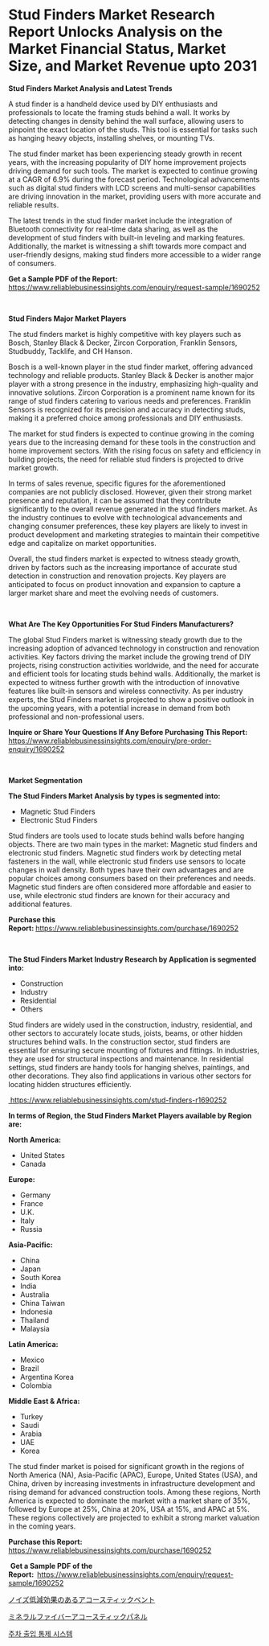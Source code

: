 <p><h1>Stud Finders Market Research Report Unlocks Analysis on the Market Financial Status, Market Size, and Market Revenue upto 2031</h1></p><p><strong>Stud Finders Market Analysis and Latest Trends</strong></p>
<p><p>A stud finder is a handheld device used by DIY enthusiasts and professionals to locate the framing studs behind a wall. It works by detecting changes in density behind the wall surface, allowing users to pinpoint the exact location of the studs. This tool is essential for tasks such as hanging heavy objects, installing shelves, or mounting TVs.</p><p>The stud finder market has been experiencing steady growth in recent years, with the increasing popularity of DIY home improvement projects driving demand for such tools. The market is expected to continue growing at a CAGR of 6.9% during the forecast period. Technological advancements such as digital stud finders with LCD screens and multi-sensor capabilities are driving innovation in the market, providing users with more accurate and reliable results.</p><p>The latest trends in the stud finder market include the integration of Bluetooth connectivity for real-time data sharing, as well as the development of stud finders with built-in leveling and marking features. Additionally, the market is witnessing a shift towards more compact and user-friendly designs, making stud finders more accessible to a wider range of consumers.</p></p>
<p><strong>Get a Sample PDF of the Report:&nbsp;</strong> <a href="https://www.reliablebusinessinsights.com/enquiry/request-sample/1690252">https://www.reliablebusinessinsights.com/enquiry/request-sample/1690252</a></p>
<p>&nbsp;</p>
<p><strong>Stud Finders Major Market Players</strong></p>
<p><p>The stud finders market is highly competitive with key players such as Bosch, Stanley Black & Decker, Zircon Corporation, Franklin Sensors, Studbuddy, Tacklife, and CH Hanson. </p><p>Bosch is a well-known player in the stud finder market, offering advanced technology and reliable products. Stanley Black & Decker is another major player with a strong presence in the industry, emphasizing high-quality and innovative solutions. Zircon Corporation is a prominent name known for its range of stud finders catering to various needs and preferences. Franklin Sensors is recognized for its precision and accuracy in detecting studs, making it a preferred choice among professionals and DIY enthusiasts. </p><p>The market for stud finders is expected to continue growing in the coming years due to the increasing demand for these tools in the construction and home improvement sectors. With the rising focus on safety and efficiency in building projects, the need for reliable stud finders is projected to drive market growth. </p><p>In terms of sales revenue, specific figures for the aforementioned companies are not publicly disclosed. However, given their strong market presence and reputation, it can be assumed that they contribute significantly to the overall revenue generated in the stud finders market. As the industry continues to evolve with technological advancements and changing consumer preferences, these key players are likely to invest in product development and marketing strategies to maintain their competitive edge and capitalize on market opportunities.</p><p>Overall, the stud finders market is expected to witness steady growth, driven by factors such as the increasing importance of accurate stud detection in construction and renovation projects. Key players are anticipated to focus on product innovation and expansion to capture a larger market share and meet the evolving needs of customers.</p></p>
<p>&nbsp;</p>
<p><strong>What Are The Key Opportunities For Stud Finders Manufacturers?</strong></p>
<p><p>The global Stud Finders market is witnessing steady growth due to the increasing adoption of advanced technology in construction and renovation activities. Key factors driving the market include the growing trend of DIY projects, rising construction activities worldwide, and the need for accurate and efficient tools for locating studs behind walls. Additionally, the market is expected to witness further growth with the introduction of innovative features like built-in sensors and wireless connectivity. As per industry experts, the Stud Finders market is projected to show a positive outlook in the upcoming years, with a potential increase in demand from both professional and non-professional users.</p></p>
<p><strong>Inquire or Share Your Questions If Any Before Purchasing This Report:</strong> <a href="https://www.reliablebusinessinsights.com/enquiry/pre-order-enquiry/1690252">https://www.reliablebusinessinsights.com/enquiry/pre-order-enquiry/1690252</a></p>
<p>&nbsp;</p>
<p><strong>Market Segmentation</strong></p>
<p><strong>The Stud Finders Market Analysis by types is segmented into:</strong></p>
<p><ul><li>Magnetic Stud Finders</li><li>Electronic Stud Finders</li></ul></p>
<p><p>Stud finders are tools used to locate studs behind walls before hanging objects. There are two main types in the market: Magnetic stud finders and electronic stud finders. Magnetic stud finders work by detecting metal fasteners in the wall, while electronic stud finders use sensors to locate changes in wall density. Both types have their own advantages and are popular choices among consumers based on their preferences and needs. Magnetic stud finders are often considered more affordable and easier to use, while electronic stud finders are known for their accuracy and additional features.</p></p>
<p><strong>Purchase this Report:&nbsp;</strong><a href="https://www.reliablebusinessinsights.com/purchase/1690252">https://www.reliablebusinessinsights.com/purchase/1690252</a></p>
<p>&nbsp;</p>
<p><strong>The Stud Finders Market Industry Research by Application is segmented into:</strong></p>
<p><ul><li>Construction</li><li>Industry</li><li>Residential</li><li>Others</li></ul></p>
<p><p>Stud finders are widely used in the construction, industry, residential, and other sectors to accurately locate studs, joists, beams, or other hidden structures behind walls. In the construction sector, stud finders are essential for ensuring secure mounting of fixtures and fittings. In industries, they are used for structural inspections and maintenance. In residential settings, stud finders are handy tools for hanging shelves, paintings, and other decorations. They also find applications in various other sectors for locating hidden structures efficiently.</p></p>
<p><a href="https://www.reliablebusinessinsights.com/stud-finders-r1690252">&nbsp;https://www.reliablebusinessinsights.com/stud-finders-r1690252</a></p>
<p><strong>In terms of Region, the Stud Finders Market Players available by Region are:</strong></p>
<p>
    <p> <strong> North America: </strong>
        <ul>
            <li>United States</li>
            <li>Canada</li>
        </ul>
        </p> 
    <p> <strong> Europe: </strong>
        <ul>
            <li>Germany</li>
            <li>France</li>
            <li>U.K.</li>
            <li>Italy</li>
            <li>Russia</li>
        </ul>
        </p> 
    <p> <strong> Asia-Pacific: </strong>
        <ul>
            <li>China</li>
            <li>Japan</li>
            <li>South Korea</li>
            <li>India</li>
            <li>Australia</li>
            <li>China Taiwan</li>
            <li>Indonesia</li>
            <li>Thailand</li>
            <li>Malaysia</li>
        </ul>
        </p> 
    <p> <strong> Latin America: </strong>
        <ul>
            <li>Mexico</li>
            <li>Brazil</li>
            <li>Argentina Korea</li>
            <li>Colombia</li>
        </ul>
        </p> 
    <p> <strong> Middle East & Africa: </strong>
        <ul>
            <li>Turkey</li>
            <li>Saudi</li>
            <li>Arabia</li>
            <li>UAE</li>
            <li>Korea</li>
        </ul>
    </p>
    </p>
<p><p>The stud finder market is poised for significant growth in the regions of North America (NA), Asia-Pacific (APAC), Europe, United States (USA), and China, driven by increasing investments in infrastructure development and rising demand for advanced construction tools. Among these regions, North America is expected to dominate the market with a market share of 35%, followed by Europe at 25%, China at 20%, USA at 15%, and APAC at 5%. These regions collectively are projected to exhibit a strong market valuation in the coming years.</p></p>
<p><strong>Purchase this Report: </strong><a href="https://www.reliablebusinessinsights.com/purchase/1690252">https://www.reliablebusinessinsights.com/purchase/1690252</a></p>
<p>&nbsp;<strong>Get a Sample PDF of the Report:&nbsp;&nbsp;</strong><a href="https://www.reliablebusinessinsights.com/enquiry/request-sample/1690252">https://www.reliablebusinessinsights.com/enquiry/request-sample/1690252</a></p>
<p><strong></strong></p>
<p><p><a href="https://github.com/reliezer65/Market-Research-Report-List-2/blob/main/4323717159022.md">ノイズ低減効果のあるアコースティックベント</a></p><p><a href="https://github.com/RodHoppe07/Market-Research-Report-List-2/blob/main/1902561159021.md">ミネラルファイバーアコースティックパネル</a></p><p><a href="https://github.com/ConstantinVon/Market-Research-Report-List-1/blob/main/2769507170569.md">주차 출입 통제 시스템</a></p></p>